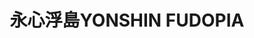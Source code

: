 ---
title: "永心浮島YONSHIN FUDOPIA"
description: "永心浮島YONSHIN FUDOPIA"
layout: shop
keywords:
  - 美食競賽
  - 台灣美食
  - 美食精選
datePublished: "2025-06-30"
dateModified: "2025-07-07"
city: "高雄市"
district: "鼓山區"
address: "高雄市鼓山區蓬萊路大港倉七庫6之6號"
phone: "075216021"
geo: "22.617182658991844, 120.28402247048"
google_map: "https://maps.app.goo.gl/Gu2LcqCDvWyPcq328"
footinder: "https://footinder.com.tw/%e9%ab%98%e9%9b%84%e5%b8%82%e9%bc%93%e5%b1%b1%e5%8d%80/362187/"
official: "https://www.facebook.com/yonshinfodopia/"
award:
  - name: "500盤"
    year: "2024"
    entries:
      - dishes:
          - "台式青醬牡蠣炒麵"

---